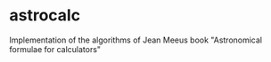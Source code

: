 # astrocalc
Implementation of the algorithms of Jean Meeus book "Astronomical formulae for calculators"
